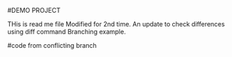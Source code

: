 
#DEMO PROJECT

THis is read me file
Modified for 2nd time.
An update to check differences using diff command
Branching example.

#code from conflicting branch

